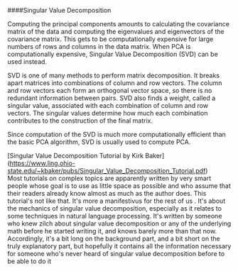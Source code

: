 ####Singular Value Decomposition


Computing the principal components amounts to calculating the covariance matrix of the data and computing the eigenvalues and eigenvectors of the covariance matrix. This gets to be computationally expensive for large numbers of rows and columns in the data matrix. When PCA is computationally expensive, Singular Value Decomposition (SVD) can be used instead.

SVD is one of many methods to perform matrix decomposition. It breaks apart matrices into combinations of column and row vectors. The column and row vectors each form an orthogonal vector space, so there is no redundant information between pairs. SVD also finds a weight, called a singular value, associated with each combination of column and row vectors. The singular values determine how much each combination contributes to the construction of the final matrix.

Since computation of the SVD is much more computationally efficient than the basic PCA algorithm, SVD is usually used to compute PCA.


[Singular Value Decomposition Tutorial by Kirk Baker]
(https://www.ling.ohio-state.edu/~kbaker/pubs/Singular_Value_Decomposition_Tutorial.pdf)<br>
Most tutorials on complex topics are apparently written by very smart people whose goal is
to use as little space as possible and who assume that their readers already know almost as
much as the author does. This tutorial's not like that. It's more a
manifestivus for the rest of
us
. It's about the mechanics of singular value decomposition, especially as it relates to some
techniques in natural language processing. It's written by someone who knew zilch about
singular value decomposition or any of the underlying math before he started writing it,
and knows barely more than that now. Accordingly, it's a bit long on the background part,
and a bit short on the truly explanatory part, but hopefully it contains all the information
necessary for someone who's never heard of singular value decomposition before to be able
to do it
